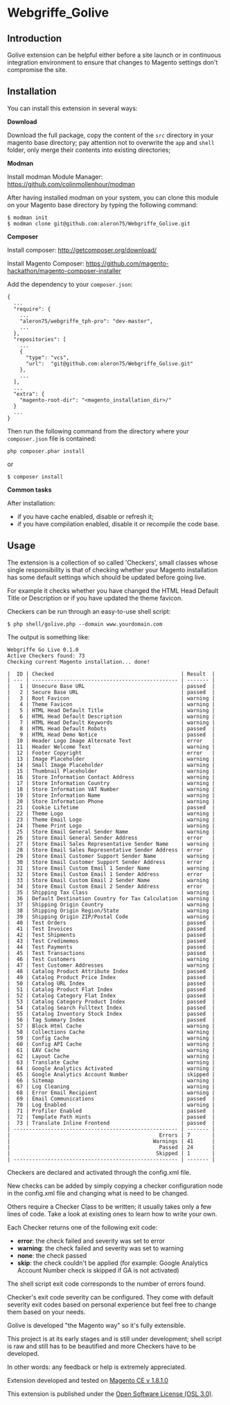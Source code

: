 Webgriffe_Golive
================

Introduction
------------

Golive extension can be helpful either before a site launch or in continuous
integration environment to ensure that changes to Magento settings don't
compromise the site.

Installation
------------

You can install this extension in several ways:

**Download**

Download the full package, copy the content of the ```src``` directory
in your magento base directory; pay attention not to overwrite
the ```app``` and  ```shell``` folder, only merge their contents into existing
directories;

**Modman**

Install modman Module Manager: https://github.com/colinmollenhour/modman

After having installed modman on your system, you can clone this module on your
Magento base directory by typing the following command:

```
$ modman init
$ modman clone git@github.com:aleron75/Webgriffe_Golive.git
```

**Composer**

Install composer: http://getcomposer.org/download/

Install Magento Composer: https://github.com/magento-hackathon/magento-composer-installer

Add the dependency to your ```composer.json```:

```
{
  ...
  "require": {
    ...
    "aleron75/webgriffe_tph-pro": "dev-master",
    ...
  },
  "repositories": [
    ...
    {
      "type": "vcs",
      "url":  "git@github.com:aleron75/Webgriffe_Golive.git"
    },
    ...
  ],
  ...
  "extra": {
    "magento-root-dir": "<magento_installation_dir>/"
  }
  ...
}
```

Then run the following command from the directory where your ```composer.json```
file is contained:

```
php composer.phar install
```

or

```
$ composer install
```

**Common tasks**

After installation:

* if you have cache enabled, disable or refresh it;
* if you have compilation enabled, disable it or recompile the code base.

Usage
------------

The extension is a collection of so called 'Checkers', small classes whose
single responsibility is that of checking whether your Magento installation
has some default settings which should be updated before going live.

For example it checks whether you have changed the HTML Head Default Title or
Description or if you have updated the theme favicon.

Checkers can be run through an easy-to-use shell script:

```
$ php shell/golive.php --domain www.yourdomain.com
```

The output is something like:

```
Webgriffe Go Live 0.1.0
Active Checkers found: 73
Checking current Magento installation... done!

|  ID | Checked                                         | Result  |
| --- | ----------------------------------------------- | ------- |
|   1 | Unsecure Base URL                               | passed  |
|   2 | Secure Base URL                                 | passed  |
|   3 | Root Favicon                                    | warning |
|   4 | Theme Favicon                                   | warning |
|   5 | HTML Head Default Title                         | warning |
|   6 | HTML Head Default Description                   | warning |
|   7 | HTML Head Default Keywords                      | warning |
|   8 | HTML Head Default Robots                        | passed  |
|   9 | HTML Head Demo Notice                           | passed  |
|  10 | Header Logo Image Alternate Text                | error   |
|  11 | Header Welcome Text                             | warning |
|  12 | Footer Copyright                                | error   |
|  13 | Image Placeholder                               | warning |
|  14 | Small Image Placeholder                         | warning |
|  15 | Thumbnail Placeholder                           | warning |
|  16 | Store Information Contact Address               | warning |
|  17 | Store Information Country                       | warning |
|  18 | Store Information VAT Number                    | warning |
|  19 | Store Information Name                          | warning |
|  20 | Store Information Phone                         | warning |
|  21 | Cookie Lifetime                                 | passed  |
|  22 | Theme Logo                                      | warning |
|  23 | Theme Email Logo                                | warning |
|  24 | Theme Print Logo                                | warning |
|  25 | Store Email General Sender Name                 | warning |
|  26 | Store Email General Sender Address              | error   |
|  27 | Store Email Sales Representative Sender Name    | warning |
|  28 | Store Email Sales Representative Sender Address | error   |
|  29 | Store Email Customer Support Sender Name        | warning |
|  30 | Store Email Customer Support Sender Address     | error   |
|  31 | Store Email Custom Email 1 Sender Name          | warning |
|  32 | Store Email Custom Email 1 Sender Address       | error   |
|  33 | Store Email Custom Email 2 Sender Name          | warning |
|  34 | Store Email Custom Email 2 Sender Address       | error   |
|  35 | Shipping Tax Class                              | warning |
|  36 | Default Destination Country for Tax Calculation | warning |
|  37 | Shipping Origin Country                         | warning |
|  38 | Shipping Origin Region/State                    | warning |
|  39 | Shipping Origin ZIP/Postal Code                 | warning |
|  40 | Test Orders                                     | passed  |
|  41 | Test Invoices                                   | passed  |
|  42 | Test Shipments                                  | passed  |
|  43 | Test Credimemos                                 | passed  |
|  44 | Test Payments                                   | passed  |
|  45 | Test Transactions                               | passed  |
|  46 | Test Customers                                  | warning |
|  47 | Test Customer Addresses                         | warning |
|  48 | Catalog Product Attribute Index                 | passed  |
|  49 | Catalog Product Price Index                     | passed  |
|  50 | Catalog URL Index                               | passed  |
|  51 | Catalog Product Flat Index                      | passed  |
|  52 | Catalog Category Flat Index                     | passed  |
|  53 | Catalog Category Product Index                  | passed  |
|  54 | Catalog Search Fulltext Index                   | passed  |
|  55 | Catalog Inventory Stock Index                   | passed  |
|  56 | Tag Summary Index                               | passed  |
|  57 | Block Html Cache                                | warning |
|  58 | Collections Cache                               | warning |
|  59 | Config Cache                                    | warning |
|  60 | Config API Cache                                | warning |
|  61 | EAV Cache                                       | warning |
|  62 | Layout Cache                                    | warning |
|  63 | Translate Cache                                 | warning |
|  64 | Google Analytics Activated                      | warning |
|  65 | Google Analytics Account Number                 | skipped |
|  66 | Sitemap                                         | warning |
|  67 | Log Cleaning                                    | warning |
|  68 | Error Email Recipient                           | warning |
|  69 | Email Communications                            | passed  |
|  70 | Log Enabled                                     | warning |
|  71 | Profiler Enabled                                | passed  |
|  72 | Template Path Hints                             | passed  |
|  73 | Translate Inline Frontend                       | passed  |
| ----------------------------------------------------- | ------- |
|                                                Errors | 7       |
|                                              Warnings | 41      |
|                                                Passed | 24      |
|                                               Skipped | 1       |
| ----------------------------------------------------- | ------- |
```

Checkers are declared and activated through the config.xml file.

New checks can be added by simply copying a checker configuration node in the
config.xml file and changing what is need to be changed.

Others require a Checker Class to be written; it usually takes only a few lines
of code. Take a look at existing ones to learn how to write your own.

Each Checker returns one of the following exit code:

* __error__: the check failed and severity was set to error
* __warning__: the check failed and severity was set to warning
* __none__: the check passed
* __skip__: the check couldn't be applied (for example: Google Analytics Account Number check is skipped if GA is not activated)

The shell script exit code corresponds to the number of errors found.

Checker's exit code severity can be configured. They come with default severity
exit codes based on personal experience but feel free to change them based on
your needs.

Golive is developed "the Magento way" so it's fully extensible.

This project is at its early stages and is still under development; shell script
is raw and still has to be beautified and more Checkers have to be developed.

In other words: any feedback or help is extremely appreciated.

Extension developed and tested on [Magento CE v 1.8.1.0](http://www.magentocommerce.com/download)

This extension is published under the [Open Software License (OSL 3.0)](http://opensource.org/licenses/OSL-3.0).